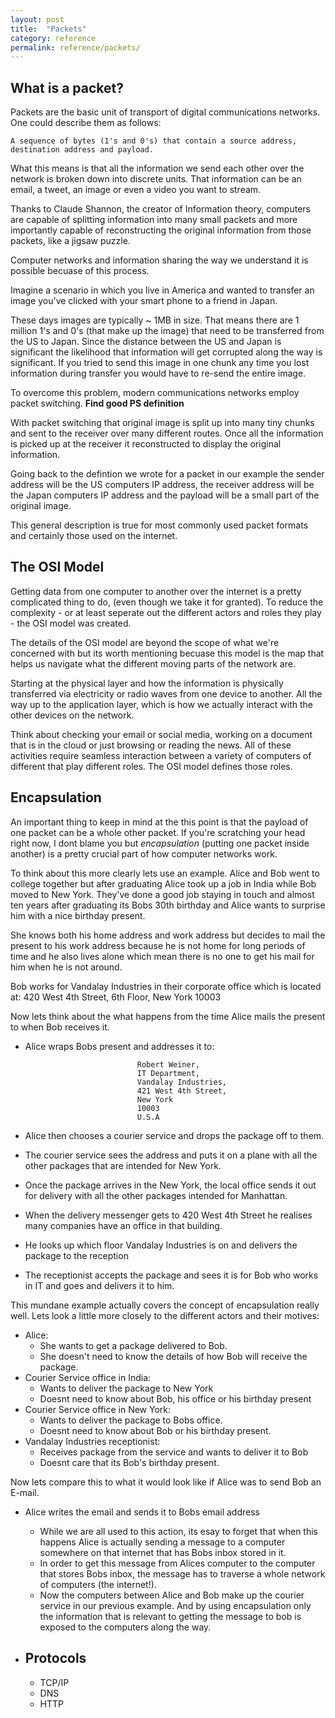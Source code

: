 ```yaml
---
layout: post
title:  "Packets"
category: reference
permalink: reference/packets/
---
```


<!--[Step1](http://networks.land/packets/Step1.html)-->

## What is a packet?

Packets are the basic unit of transport of digital communications networks. One could describe them as follows:

```
A sequence of bytes (1's and 0's) that contain a source address, destination address and payload. 
```

What this means is that all the information we send each other over the network is broken down into discrete units.
That information can be an email, a tweet, an image or even a video you want to stream. 

Thanks to Claude Shannon, the creator of Information theory, computers are capable of splitting information into many small packets and more importantly capable of reconstructing the original information from those packets, like a jigsaw puzzle.

Computer networks and information sharing the way we understand it is possible becuase of this process.

Imagine a scenario in which you live in America and  wanted to transfer an image you've clicked with your smart phone to a friend in Japan.

These days images are typically ~ 1MB in size. That means there are 1 million 1's and 0's (that make up the image) that need to be transferred from the US to Japan.
Since the distance between the US and Japan is significant the likelihood that information will get corrupted along the way is significant. If you tried to send this image in one chunk any time you lost information during transfer you would have to re-send the entire image.

To overcome this problem, modern communications networks employ packet switching. **Find good PS definition**

With packet switching that original image is split up into many tiny chunks and sent to the receiver over many different routes.
Once all the information is picked up at the receiver it reconstructed to display the original information.

Going back to the defintion we wrote for a packet in our example the sender address will be the US computers IP address, the receiver address will be the Japan computers IP address and the payload will be a small part of the original image.


<!--

As you can imagine this process is pretty inefficient and there is a lot of room for error which also makes the process slow.


The first place this technique was employed was the telephone system and it is not used in all modern communications networks.

They can be made up of one or more protocols and are sent from one computer to another through routes.

When you type a URL in the address bar of your browser, you are essentially making a request to a remote computer asking it to send you some information that is stored on it.


A basic and generic definition of packets: -->


This general description is true for most commonly used packet formats and certainly those used on the 
internet.


## The OSI Model

Getting data from one computer to another over the internet is a pretty complicated thing to do, (even though we take it for granted).
To reduce the complexity - or at least seperate out the different actors and roles they play - the OSI model was created.


The details of the OSI model are beyond the scope of what we're concerned with but its worth mentioning becuase this model is the map that helps us navigate what the different moving parts of the network are. 

Starting at the physical layer and how the information is physically transferred via electricity or radio waves from one device to another. All the way up to the application layer, which is how we actually interact with the other devices on the network. 

Think about checking your email or social media, working on a document that is in the cloud or just browsing or reading the news. All of these activities require seamless interaction between a variety of computers of different that play different roles. The OSI model defines those roles. 


## Encapsulation

An important thing to keep in mind at the this point is that the payload of one packet can be a whole other packet. If you're scratching your head right now, I dont blame you but *encapsulation* (putting one packet inside another) is a pretty crucial part of how computer networks work.

To think about this more clearly lets use an example. Alice and Bob went to college together but after graduating Alice took up a job in India while Bob moved to New York. They've done a good job staying in touch and almost ten years after graduating its Bobs 30th birthday and Alice wants to surprise him with a nice birthday present. 

She knows both his home address and work address but decides to mail the present to his work address because he is not home for long periods of time and he also lives alone which mean there is no one to get his mail for him when he is not around. 

Bob works for Vandalay Industries in their corporate office which is located at:
			420 West 4th Street, 
 			6th Floor,
 			New York
 			10003

Now lets think about the what happens from the time Alice mails the present to when Bob receives it.

 - Alice wraps Bobs present and addresses it to:

							 	Robert Weiner, 
						 		IT Department,
							 	Vandalay Industries,
							 	421 West 4th Street,
							 	New York 
							 	10003
							 	U.S.A


- Alice then chooses a courier service and drops the package off to them. 
- The courier service sees the address and puts it on a plane with all the other packages that are intended for New York.
- Once the package arrives in the New York, the local office sends it out for delivery with all the other packages intended for Manhattan.
- When the delivery messenger gets to 420 West 4th Street he realises many companies have an office in that building.
- He looks up which floor Vandalay Industries is on and delivers the package to the reception
- The receptionist accepts the package and sees it is for Bob who works in IT and goes and delivers it to him.

This mundane example actually covers the concept of encapsulation really well. 
Lets look a little more closely to the different actors and their motives:

- Alice: 
	- She wants to get a package delivered to Bob.
	- She doesn't need to know the details of how Bob will receive the package.
- Courier Service office in India: 
	- Wants to deliver the package to New York
	- Doesnt need to know about Bob, his office or his birthday present
- Courier Service office in New York: 
	- Wants to deliver the package to Bobs office.
	- Doesnt need to know about Bob or his birthday present.
- Vandalay Industries receptionist: 
	- Receives package from the service and wants to deliver it to Bob
	- Doesnt care that its Bob's birthday present.

Now lets compare this to what it would look like if Alice was to send Bob an E-mail.


  - Alice writes the email and sends it to Bobs email address
	  - While we are all used to this action, its esay to forget that when this happens Alice is actually sending a message to a computer somewhere on that internet that has Bobs inbox stored in it.
	  - In order to get this message from Alices computer to the computer that stores Bobs inbox, the message has to traverse a whole network of computers (the internet!).
	  - Now the computers between Alice and Bob make up the courier service in our previous example. And by using encapsulation only the information that is relevant to getting the message to bob is exposed to the computers along the way.








- Protocols
	- 
	-  TCP/IP
	-  DNS
	-  HTTP

